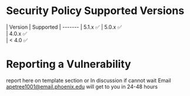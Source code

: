 # Security Policy Supported Versions
| Version |
 Supported
| ------- 
| 5.1.x ✅ 
| 5.0.x ✅             
| 4.0.x ✅             
| < 4.0 ✅                

# Reporting a Vulnerability
report here on template section or In discussion
if cannot  wait Email
<apetree1001@email.phoenix.edu>
will get to you in 24-48 hours
